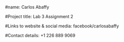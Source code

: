 #name: Carlos Abaffy

#Project title: Lab 3 Assignment 2

#Links to website & social media: facebook/carlosabaffy

#Contact details: +1 226 889 9069



